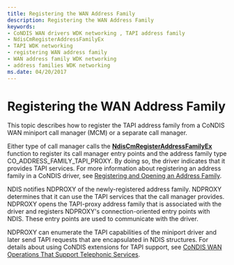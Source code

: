 ```yaml
---
title: Registering the WAN Address Family
description: Registering the WAN Address Family
keywords:
- CoNDIS WAN drivers WDK networking , TAPI address family
- NdisCmRegisterAddressFamilyEx
- TAPI WDK networking
- registering WAN address family
- WAN address family WDK networking
- address families WDK networking
ms.date: 04/20/2017
---
```


# Registering the WAN Address Family





This topic describes how to register the TAPI address family from a CoNDIS WAN miniport call manager (MCM) or a separate call manager.

Either type of call manager calls the [**NdisCmRegisterAddressFamilyEx**](/windows-hardware/drivers/ddi/ndis/nf-ndis-ndiscmregisteraddressfamilyex) function to register its call manager entry points and the address family type CO\_ADDRESS\_FAMILY\_TAPI\_PROXY. By doing so, the driver indicates that it provides TAPI services. For more information about registering an address family in a CoNDIS driver, see [Registering and Opening an Address Family](registering-and-opening-an-address-family.md).

NDIS notifies NDPROXY of the newly-registered address family. NDPROXY determines that it can use the TAPI services that the call manager provides. NDPROXY opens the TAPI-proxy address family that is associated with the driver and registers NDPROXY's connection-oriented entry points with NDIS. These entry points are used to communicate with the driver.

NDPROXY can enumerate the TAPI capabilities of the miniport driver and later send TAPI requests that are encapsulated in NDIS structures. For details about using CoNDIS extensions for TAPI support, see [CoNDIS WAN Operations That Support Telephonic Services](condis-wan-operations-that-support-telephonic-services.md).

 

